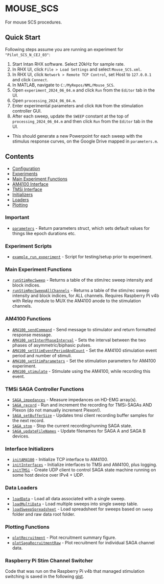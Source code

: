# MOUSE_SCS #  
For mouse SCS procedures.  

## Quick Start ##
Following steps assume you are running an experiment for `"Pilot_SCS_N_CEJ_03"`:  
1. Start Intan RHX software. Select 20kHz for sample rate.  
2. In RHX UI, click `File > Load Settings` and select `Mouse_SCS.xml`.  
3. In RHX UI, click `Network > Remote TCP Control`, set Host to `127.0.0.1` and click `Connect`.  
4. In MATLAB, navigate to `C:/MyRepos/NML/Mouse_SCS`.  
5. Open `experiment_2024_06_04.m` and click `Run` from the `Editor` tab in the UI.  
6. Open `processing_2024_06_04.m`. 
7. Enter experimental parameters and click `RUN` from the stimulation controller GUI.  
8. After each sweep, update the `SWEEP` constant at the top of `processing_2024_06_04.m` and then click `Run` from the `Editor` tab in the UI.  
  + This should generate a new Powerpoint for each sweep with the stimulus response curves, on the Google Drive mapped in `parameters.m`.   

## Contents ##  
* [Configuration](#important)
* [Experiments](#experiment-scripts)
* [Main Experiment Functions](#main-experiment-functions)
* [AM4100 Interface](#am4100-functions)
* [TMSi Interface](#tmsi-saga-controller-functions)
* [Initializers](#interface-initializers)
* [Loaders](#data-loaders)
* [Plotting](#plotting-functions)

### Important ###  
 + [`parameters`](parameters.m) - Return parameters struct, which sets default values for things like epoch durations etc.  

### Experiment Scripts ###  
 + [`example_run_experiment`](example_run_experiment.m) - Script for testing/setup prior to experiment.  

### Main Experiment Functions ###  
 + [`runStimRecSweep`](runStimRecSweep.m) - Returns a table of the stim/rec sweep intensity and block indices.  
 + [`runStimRecSweepAllChannels`](runStimRecSweepAllChannels.m) - Returns a table of the stim/rec sweep intensity and block indices, for ALL channels. Requires Raspberry Pi v4b with Relay module to MUX the AM4100 anode to the stimulation channels. 

### AM4100 Functions ###  
 + [`AM4100_sendCommand`](AM4100_sendCommand.m) - Send message to stimulator and return formatted response message.  
 + [`AM4100_setInterPhaseInterval`](AM4100_setInterPhaseInterval.m) - Sets the interval between the two phases of asymmetric/biphasic pulses.  
 + [`AM4100_setStimEventPeriodAndCount`](AM4100_setStimEventPeriodAndCount.m) - Set the AM4100 stimulation event period and number of stimuli.  
 + [`AM4100_setStimParameters`](AM4100_setStimParameters.m) - Set the stimulation parameters for AM4100 experiment.  
 + [`AM4100_stimulate`](AM4100_stimulate.m) - Stimulate using the AM4100, while recording this event.  

### TMSi SAGA Controller Functions ###  
 + [`SAGA_impedances`](SAGA_impedances.m) - Measure impedances on HD-EMG array(s).  
 + [`SAGA_record`](SAGA_record.m) - Run and increment the recording for TMSi-SAGAs AND Plexon (do not manually increment Plexon!).  
 + [`SAGA_setBufferSize`](SAGA_setBufferSize.m) - Updates tmsi client recording buffer samples for the next record.  
 + [`SAGA_stop`](SAGA_stop.m) - Stop the current recording/running SAGA state.  
 + [`SAGA_updateFileNames`](SAGA_updateFileNames.m) - Update filenames for SAGA A and SAGA B devices.  

### Interface Initializers ###  
 + [`initAM4100`](initAM4100.m) - Initialize TCP interface to AM4100.  
 + [`initInterfaces`](initInterfaces.m) - Initialize interfaces to TMSi and AM4100, plus logging.  
 + [`initTMSi`](initTMSi.m) - Create UDP client to control SAGA state machine running on some host device over IPv4 + UDP.  

### Data Loaders ###  
 + [`loadData`](loadData.m) - Load all data associated with a single sweep.  
 + [`loadMultiData`](loadMultiData.m) - Load multiple sweeps into single sweep table.  
 + [`loadSweepSpreadsheet`](loadSweepSpreadsheet.m) - Load spreadsheet for sweeps based on `sweep` folder and raw data root folder.  

### Plotting Functions ###  
 + [`plotRecruitment`](plotRecruitment.m) - Plot recruitment summary figure.  
 + [`plotSagaRecruitmentRaw`](plotSagaRecruitmentRaw.m) - Plot recruitment for individual SAGA channel data.  

### Raspberry Pi Stim Channel Switcher ###  
Code that was run on the Raspberry Pi v4b that managed stimulation switching is saved in the following [gist](https://gist.github.com/m053m716/467d81521e5ea66db066c23a15b5570e).

